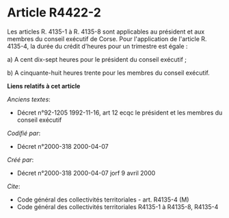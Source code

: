 # Article R4422-2

Les articles R. 4135-1 à R. 4135-8 sont applicables au président et aux membres du conseil exécutif de Corse. Pour
l'application de l'article R. 4135-4, la durée du crédit d'heures pour un trimestre est égale :

a) A cent dix-sept heures pour le président du conseil exécutif ;

b) A cinquante-huit heures trente pour les membres du conseil exécutif.

**Liens relatifs à cet article**

_Anciens textes_:

  - Décret n°92-1205 1992-11-16, art 12 ecqc le président et les membres du conseil exécutif

_Codifié par_:

  - Décret n°2000-318 2000-04-07

_Créé par_:

  - Décret n°2000-318 2000-04-07 jorf 9 avril 2000

_Cite_:

  - Code général des collectivités territoriales - art. R4135-4 (M)
  - Code général des collectivités territoriales R4135-1 à R4135-8, R4135-4

